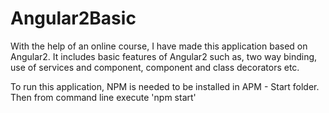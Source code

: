 # Angular2Basic
With the help of an online course, I have made this application based on Angular2. It includes basic features of Angular2 such as, two way binding, use of services and component, component and class decorators etc.

To run this application, NPM is needed to be installed in APM - Start folder. Then from command line execute 'npm start'
